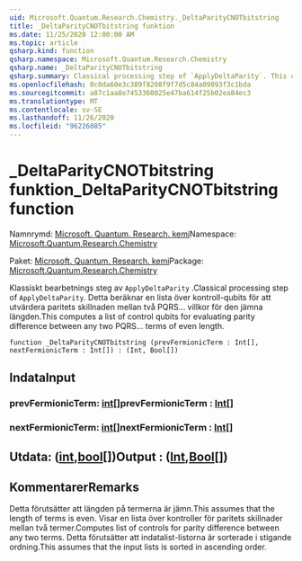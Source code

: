 ```yaml
---
uid: Microsoft.Quantum.Research.Chemistry._DeltaParityCNOTbitstring
title: _DeltaParityCNOTbitstring funktion
ms.date: 11/25/2020 12:00:00 AM
ms.topic: article
qsharp.kind: function
qsharp.namespace: Microsoft.Quantum.Research.Chemistry
qsharp.name: _DeltaParityCNOTbitstring
qsharp.summary: Classical processing step of `ApplyDeltaParity`. This computes a list of control qubits for evaluating parity difference between any two PQRS... terms of even length.
ms.openlocfilehash: 0c0da60e3c389f8208f9f7d5c84a09893f3c1bda
ms.sourcegitcommit: a87c1aa8e7453360025e47ba614f25b02ea84ec3
ms.translationtype: MT
ms.contentlocale: sv-SE
ms.lasthandoff: 11/26/2020
ms.locfileid: "96226085"
---
```

# <a name="_deltaparitycnotbitstring-function"></a><span data-ttu-id="2b8e8-102">_DeltaParityCNOTbitstring funktion</span><span class="sxs-lookup"><span data-stu-id="2b8e8-102">_DeltaParityCNOTbitstring function</span></span>

<span data-ttu-id="2b8e8-103">Namnrymd: [Microsoft. Quantum. Research. kemi](xref:Microsoft.Quantum.Research.Chemistry)</span><span class="sxs-lookup"><span data-stu-id="2b8e8-103">Namespace: [Microsoft.Quantum.Research.Chemistry](xref:Microsoft.Quantum.Research.Chemistry)</span></span>

<span data-ttu-id="2b8e8-104">Paket: [Microsoft. Quantum. Research. kemi](https://nuget.org/packages/Microsoft.Quantum.Research.Chemistry)</span><span class="sxs-lookup"><span data-stu-id="2b8e8-104">Package: [Microsoft.Quantum.Research.Chemistry](https://nuget.org/packages/Microsoft.Quantum.Research.Chemistry)</span></span>


<span data-ttu-id="2b8e8-105">Klassiskt bearbetnings steg av `ApplyDeltaParity` .</span><span class="sxs-lookup"><span data-stu-id="2b8e8-105">Classical processing step of `ApplyDeltaParity`.</span></span>
<span data-ttu-id="2b8e8-106">Detta beräknar en lista över kontroll-qubits för att utvärdera paritets skillnaden mellan två PQRS... villkor för den jämna längden.</span><span class="sxs-lookup"><span data-stu-id="2b8e8-106">This computes a list of control qubits for evaluating parity difference between any two PQRS... terms of even length.</span></span>

```qsharp
function _DeltaParityCNOTbitstring (prevFermionicTerm : Int[], nextFermionicTerm : Int[]) : (Int, Bool[])
```


## <a name="input"></a><span data-ttu-id="2b8e8-107">Indata</span><span class="sxs-lookup"><span data-stu-id="2b8e8-107">Input</span></span>

### <a name="prevfermionicterm--int"></a><span data-ttu-id="2b8e8-108">prevFermionicTerm: [int](xref:microsoft.quantum.lang-ref.int)[]</span><span class="sxs-lookup"><span data-stu-id="2b8e8-108">prevFermionicTerm : [Int](xref:microsoft.quantum.lang-ref.int)[]</span></span>




### <a name="nextfermionicterm--int"></a><span data-ttu-id="2b8e8-109">nextFermionicTerm: [int](xref:microsoft.quantum.lang-ref.int)[]</span><span class="sxs-lookup"><span data-stu-id="2b8e8-109">nextFermionicTerm : [Int](xref:microsoft.quantum.lang-ref.int)[]</span></span>





## <a name="output--intbool"></a><span data-ttu-id="2b8e8-110">Utdata: ([int](xref:microsoft.quantum.lang-ref.int),[bool](xref:microsoft.quantum.lang-ref.bool)[])</span><span class="sxs-lookup"><span data-stu-id="2b8e8-110">Output : ([Int](xref:microsoft.quantum.lang-ref.int),[Bool](xref:microsoft.quantum.lang-ref.bool)[])</span></span>



## <a name="remarks"></a><span data-ttu-id="2b8e8-111">Kommentarer</span><span class="sxs-lookup"><span data-stu-id="2b8e8-111">Remarks</span></span>

<span data-ttu-id="2b8e8-112">Detta förutsätter att längden på termerna är jämn.</span><span class="sxs-lookup"><span data-stu-id="2b8e8-112">This assumes that the length of terms is even.</span></span>
<span data-ttu-id="2b8e8-113">Visar en lista över kontroller för paritets skillnader mellan två termer.</span><span class="sxs-lookup"><span data-stu-id="2b8e8-113">Computes list of controls for parity difference between any two terms.</span></span>
<span data-ttu-id="2b8e8-114">Detta förutsätter att indatalist-listorna är sorterade i stigande ordning.</span><span class="sxs-lookup"><span data-stu-id="2b8e8-114">This assumes that the input lists is sorted in ascending order.</span></span>